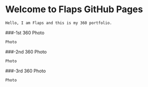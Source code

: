 # Welcome to Flaps GitHub Pages
```markdown
Hello, I am Flaps and this is my 360 portfolio. 
```
###-1st 360 Photo
```markdown
Photo

```
###-2nd 360 Photo
```markdown
Photo 

```
###-3rd 360 Photo
```markdown
Photo

```

